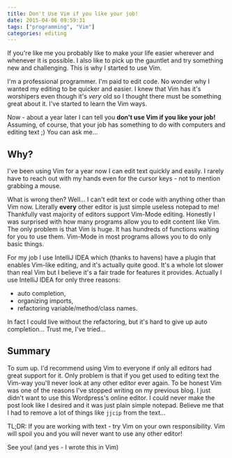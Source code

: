 ```yaml
---
title: Don't Use Vim if you like your job!
date: 2015-04-06 09:59:31
tags: ["programming", "Vim"]
categories: editing
---
```


If you're like me you probably like to make your life easier wherever and whenever it is possible. I
also like to pick up the gauntlet and try something new and challenging. This is why I started to
use Vim.

I'm a professional programmer. I'm paid to edit code. No wonder why I wanted my editing to be
quicker and easier.  I knew that Vim has it's worshipers even though it's _very_ old so I thought
there must be something great about it.  I've started to learn the Vim ways.

Now - about a year later I can tell you **don't use Vim if you like your job!** Assuming, of course,
that your job has something to do with computers and editing text ;) You can ask me...

## Why?

I've been using Vim for a year now I can edit text quickly and easily. I rarely have to reach out
with my hands even for the cursor keys - not to mention grabbing a mouse.

What is wrong then? Well... I can't edit text or code with anything other than Vim now. Literally
**every** other editor is just simple useless notepad to me! Thankfully vast majority of editors
support Vim-Mode editing. Honestly I was surprised with how many programs allow you to edit content
like Vim. The only problem is that Vim is huge.  It has hundreds of functions waiting for you to use
them. Vim-Mode in most programs allows you to do only basic things.

For my job I use IntelliJ IDEA which (thanks to havens) have a plugin that enables Vim-like editing,
and it's actually quite good. It's a whole lot slower than real Vim but I believe it's a fair trade
for features it provides.  Actually I use IntelliJ IDEA for only three reasons:

* auto completion,
* organizing imports,
* refactoring variable/method/class names.

In fact I could live without the refactoring, but it's hard to give up auto completion... Trust me,
I've tried...

## Summary

To sum up. I'd recommend using Vim to everyone if only all editors had great support for it. Only
problem is that if you get used to editing text the Vim-way you'll never look at any other editor
ever again. To be honest Vim was one of the reasons I've stopped writing on my previous blog. I just
didn't want to use this Wordpress's online editor.  I could never make the post look like I desired
and it was just plain simple notepad. Believe me that I had to remove a lot of things like `jjcip`
from the text...

TL;DR: If you are working with text - try Vim on your own responsibility. Vim will spoil you and you
will never want to use any other editor!

See you! (and yes - I wrote this in Vim)
